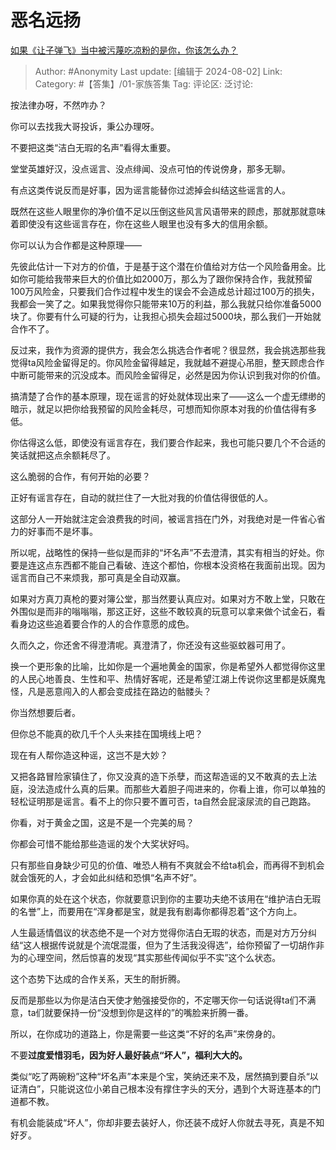 # 恶名远扬
[如果《让子弹飞》当中被污蔑吃凉粉的是你，你该怎么办？](https://www.zhihu.com/question/333769627/answer/3581135232)

> Author: #Anonymity
> Last update: [编辑于 2024-08-02]
> Link:
> Category: #【答集】/01-家族答集 
> Tag: 
> 评论区:
> 泛讨论:

按法律办呀，不然咋办？

你可以去找我大哥投诉，秉公办理呀。

不要把这类“洁白无瑕的名声”看得太重要。

堂堂英雄好汉，没点谣言、没点绯闻、没点可怕的传说傍身，那多无聊。

有点这类传说反而是好事，因为谣言能替你过滤掉会纠结这些谣言的人。

既然在这些人眼里你的净价值不足以压倒这些风言风语带来的顾虑，那就那就意味着即使没有这些谣言存在，你在这些人眼里也没有多大的信用余额。

你可以认为合作都是这种原理——

先彼此估计一下对方的价值，于是基于这个潜在价值给对方估一个风险备用金。比如你可能给我带来巨大的价值比如2000万，那么为了跟你保持合作，我就预留100万风险金，只要我们合作过程中发生的误会不会造成总计超过100万的损失，我都会一笑了之。如果我觉得你只能带来10万的利益，那么我就只给你准备5000块了。你要有什么可疑的行为，让我担心损失会超过5000块，那么我们一开始就合作不了。

反过来，我作为资源的提供方，我会怎么挑选合作者呢？很显然，我会挑选那些我觉得ta风险金留得足的。你风险金留得越足，我就越不避提心吊胆，整天顾虑合作中断可能带来的沉没成本。而风险金留得足，必然是因为你认识到我对你的价值。

搞清楚了合作的基本原理，现在谣言的好处就体现出来了——这么一个虚无缥缈的暗示，就足以把你给我预留的风险金耗尽，可想而知你原本对我的价值估得有多低。

你估得这么低，即使没有谣言存在，我们要合作起来，我也可能只要几个不合适的笑话就把这点余额耗尽了。

这么脆弱的合作，有何开始的必要？

正好有谣言存在，自动的就拦住了一大批对我的价值估得很低的人。

这部分人一开始就注定会浪费我的时间，被谣言挡在门外，对我绝对是一件省心省力的好事而不是坏事。

所以呢，战略性的保持一些似是而非的“坏名声”不去澄清，其实有相当的好处。你要是连这点东西都不能自己看破、连这个都怕，你根本没资格在我面前出现。因为谣言而自己不来烦我，那可真是全自动双赢。

如果对方真刀真枪的要对簿公堂，那当然要认真应对。如果对方不敢上堂，只敢在外围似是而非的嗡嗡嗡，那这正好，这些不敢较真的玩意可以拿来做个试金石，看看身边这些追着要合作的人的合作意愿的成色。

久而久之，你还舍不得澄清呢。真澄清了，你还没有这些驱蚊器可用了。

换一个更形象的比喻，比如你是一个遍地黄金的国家，你是希望外人都觉得你这里的人民心地善良、生性和平、热情好客呢，还是希望江湖上传说你这里都是妖魔鬼怪，凡是恶意闯入的人都会变成挂在路边的骷髅头？

你当然想要后者。

但你总不能真的砍几千个人头来挂在国境线上吧？

现在有人帮你造这种谣，这岂不是大妙？

又把各路冒险家镇住了，你又没真的造下杀孽，而这帮造谣的又不敢真的去上法庭，没法造成什么真的后果。而那些大着胆子闯进来的，你看上谁，你可以单独的轻松证明那是谣言。看不上的你只要不置可否，ta自然会屁滚尿流的自己跑路。

你看，对于黄金之国，这是不是一个完美的局？

你都会可惜不能给那些造谣的发个大奖状好吗。

只有那些自身缺少可见的价值、唯恐人稍有不爽就会不给ta机会，而再得不到机会就会饿死的人，才会如此纠结和恐惧“名声不好”。

如果你真的处在这个状态，你就要意识到你的主要功夫绝不该用在“维护洁白无瑕的名誉”上，而要用在“浑身都是宝，就是我有剧毒你都得忍着”这个方向上。

人生最适情倡议的状态绝不是一个对方觉得你洁白无瑕的状态，而是对方万分纠结“这人根据传说就是个流氓混蛋，但为了生活我没得选”，给你预留了一切胡作非为的心理空间，然后惊喜的发现“其实那些传闻似乎不实”这个么状态。

这个态势下达成的合作关系，天生的耐折腾。

反而是那些以为你是洁白天使才勉强接受你的，不定哪天你一句话说得ta们不满意，ta们就要保持一份“没想到你是这样的”的嘴脸来折腾一番。

所以，在你成功的道路上，你是需要一些这类“不好的名声”来傍身的。

不要**过度爱惜羽毛，因为好人最好装点“坏人”，福利大大的。**

类似“吃了两碗粉”这种“坏名声”本来是个宝，笑纳还来不及，居然搞到要自杀“以证清白”，只能说这位小弟自己根本没有撑住字头的天分，遇到个大哥连基本的门道都不教。

有机会能装成“坏人”，你却非要去装好人，你还装不成好人你就去寻死，真是不知好歹。